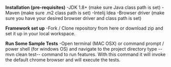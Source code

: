 **Installation (pre-requisites)**
-JDK 1.8+ (make sure Java class path is set)
-Maven (make sure .m2 class path is set)
-Intelij Idea
-Browser driver (make sure you have your desired browser driver and class path is set)

**Framework set up**
-Fork / Clone repository from here or download zip and set it up in your local workspace.

**Run Some Sample Tests**
-Open terminal (MAC OSX) or command prompt / power shell (for windows OS) and navigate to the project directory type --mvn clean test-- command to run features. With this command it will invoke the default chrome browser and will execute the tests.
